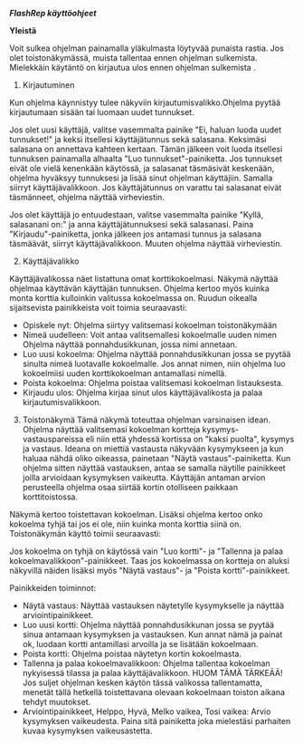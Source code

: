 ***FlashRep käyttöohjeet***

**Yleistä**

Voit sulkea ohjelman painamalla yläkulmasta löytyvää punaista rastia. Jos olet toistonäkymässä, muista tallentaa ennen ohjelman sulkemista. Mielekkäin käytäntö on kirjautua ulos ennen ohjelman sulkemista .


1. Kirjautuminen

Kun ohjelma käynnistyy tulee näkyviin kirjautumisvalikko.Ohjelma pyytää kirjautumaan sisään tai luomaan uudet tunnukset.

Jos olet uusi käyttäjä, valitse vasemmalta painike "Ei, haluan luoda uudet tunnukset!" ja keksi itsellesi käyttäjätunnus sekä salasana. Keksimäsi salasana on annettava kahteen kertaan. Tämän jälkeen voit luoda itsellesi tunnuksen painamalla alhaalta "Luo tunnukset"-painiketta. Jos tunnukset eivät ole vielä kenenkään käytössä, ja salasanat täsmäsivät keskenään, ohjelma hyväksyy tunnuksesi ja lisää sinut ohjelman käyttäjiin. Samalla siirryt käyttäjävalikkoon. Jos käyttäjätunnus on varattu tai salasanat eivät täsmänneet, ohjelma näyttää virheviestin.

Jos olet käyttäjä jo entuudestaan, valitse vasemmalta painike "Kyllä, salasanani on:" ja anna käyttäjätunnuksesi sekä salasanasi. Paina "Kirjaudu"-painiketta, jonka jälkeen jos antamasi tunnus ja salasana täsmäävät, siirryt käyttäjävalikkoon. Muuten ohjelma näyttää virheviestin.

2. Käyttäjävalikko

Käyttäjävalikossa näet listattuna omat korttikokoelmasi. Näkymä näyttää ohjelmaa käyttävän käyttäjän tunnuksen. Ohjelma kertoo myös kuinka monta korttia kulloinkin valitussa kokoelmassa on. Ruudun oikealla sijaitsevista painikkeista voit toimia seuraavasti:

- Opiskele nyt: Ohjelma siirtyy valitsemasi kokoelman toistonäkymään
- Nimeä uudelleen: Voit antaa valitsemallesi kokoelmalle uuden nimen Ohjelma näyttää ponnahdusikkunan, jossa nimi annetaan.
- Luo uusi kokoelma: Ohjelma näyttää ponnahdusikkunan jossa se pyytää sinulta nimeä luotavalle kokoelmalle. Jos annat nimen, niin ohjelma luo kokoelmiisi uuden korttikokoelman antamallasi nimellä.
- Poista kokoelma: Ohjelma poistaa valitsemasi kokoelman listauksesta.
- Kirjaudu ulos: Ohjelma kirjaa sinut ulos käyttäjävalikosta ja palaa kirjautumisvalikkoon.

3. Toistonäkymä
Tämä näkymä toteuttaa ohjelman varsinaisen idean. Ohjelma näyttää valitsemasi kokoelman kortteja kysymys-vastauspareissa eli niin että yhdessä kortissa on "kaksi puolta", kysymys ja vastaus. Ideana on miettiä vastausta näkyvään kysymykseen ja kun haluaa nähdä oliko oikeassa, painetaan "Näytä vastaus"-painiketta. Kun ohjelma sitten näyttää vastauksen, antaa se samalla näytille painikkeet joilla arvioidaan kysymyksen vaikeutta. Käyttäjän antaman arvion perusteella ohjelma osaa siirtää kortin otolliseen paikkaan korttitoistossa.

Näkymä kertoo toistettavan kokoelman. Lisäksi ohjelma kertoo onko kokoelma tyhjä tai jos ei ole, niin kuinka monta korttia siinä on. Toistonäkymän käyttö toimii seuraavasti:

Jos kokoelma on tyhjä on käytössä vain "Luo kortti"- ja "Tallenna ja palaa kokoelmavalikkoon"-painikkeet. Taas jos kokoelmassa on kortteja on aluksi näkyvillä näiden lisäksi myös "Näytä vastaus"- ja "Poista kortti"-painikkeet.

Painikkeiden toiminnot:

- Näytä vastaus: Näyttää vastauksen näytetylle kysymykselle ja näyttää arviointipainikkeet.
- Luo uusi kortti: Ohjelma näyttää ponnahdusikkunan jossa se pyytää sinua antamaan kysymyksen ja vastauksen. Kun annat nämä ja painat ok, luodaan kortti antamillasi arvoilla ja se lisätään kokoelmaan.
- Poista kortti: Ohjelma poistaa näytetyn kortin kokoelmasta.
- Tallenna ja palaa kokoelmavalikkoon: Ohjelma tallentaa kokoelman nykyisessä tilassa ja palaa käyttäjävalikkoon. 
HUOM TÄMÄ TÄRKEÄÄ! Jos suljet ohjelman kesken käytön tässä valikossa tallentamatta, menetät tällä hetkellä toistettavana olevaan kokoelmaan toiston aikana tehdyt muutokset.
- Arviointipainikkeet, Helppo, Hyvä, Melko vaikea, Tosi vaikea: Arvio kysymyksen vaikeudesta. Paina sitä painiketta joka mielestäsi parhaiten kuvaa kysymyksen vaikeusastetta.
